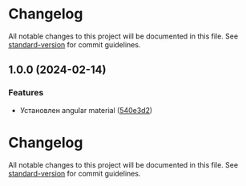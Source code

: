 # Changelog

All notable changes to this project will be documented in this file. See [standard-version](https://github.com/conventional-changelog/standard-version) for commit guidelines.

## 1.0.0 (2024-02-14)


### Features

* Установлен angular material ([540e3d2](https://github.com/andrprg/angular-shop/commit/540e3d2d21623e7f7ae5065f2d2957d79ab812ba))

# Changelog

All notable changes to this project will be documented in this file. See [standard-version](https://github.com/conventional-changelog/standard-version) for commit guidelines.
